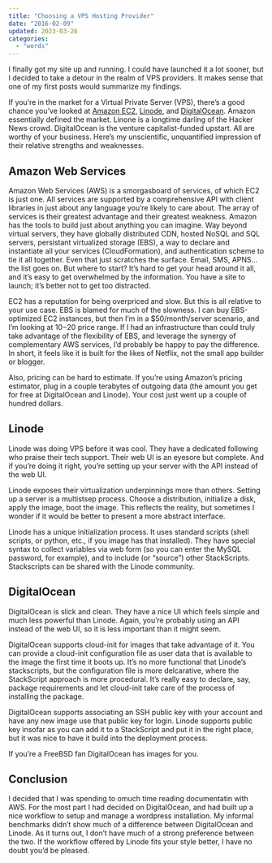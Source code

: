```yaml
---
title: "Choosing a VPS Hosting Provider"
date: "2016-02-09"
updated: 2023-03-26
categories:
  - "words"
---
```


I finally got my site up and running. I could have launched it a lot sooner, but I decided to take a detour in the realm of VPS providers. It makes sense that one of my first posts would summarize my findings.

If you’re in the market for a Virtual Private Server (VPS), there’s a good chance you’ve looked at [Amazon EC2](https://aws.amazon.com/ec2/), [Linode](https://www.linode.com/choosing-linode/), and [DigitalOcean](https://www.digitalocean.com/features). Amazon essentially defined the market. Linone is a longtime darling of the Hacker News crowd. DigitalOcean is the venture capitalist-funded upstart. All are worthy of your business. Here’s my unscientific, unquantified impression of their relative strengths and weaknesses.

## Amazon Web Services

Amazon Web Services (AWS) is a smorgasboard of services, of which EC2 is just one. All services are supported by a comprehensive API with client libraries in just about any language you’re likely to care about. The array of services is their greatest advantage and their greatest weakness. Amazon has the tools to build just about anything you can imagine. Way beyond virtual servers, they have globally distributed CDN, hosted NoSQL and SQL servers, persistant virtualized storage (EBS), a way to declare and instantiate all your services (CloudFormation), and authentication scheme to tie it all together. Even that just scratches the surface. Email, SMS, APNS…the list goes on. But where to start? It’s hard to get your head around it all, and it’s easy to get overwhelmed by the information. You have a site to launch; it’s better not to get too distracted.

EC2 has a reputation for being overpriced and slow. But this is all relative to your use case. EBS is blamed for much of the slowness. I can buy EBS-optimized EC2 instances, but then I’m in a $50/month/server scenario, and I’m looking at $10-$20 price range. If I had an infrastructure than could truly take advantage of the flexibility of EBS, and leverage the synergy of complementary AWS services, I’d probably be happy to pay the difference. In short, it feels like it is built for the likes of Netflix, not the small app builder or blogger.

Also, pricing can be hard to estimate. If you’re using Amazon’s pricing estimator, plug in a couple terabytes of outgoing data (the amount you get for free at DigitalOcean and Linode). Your cost just went up a couple of hundred dollars.

## Linode

Linode was doing VPS before it was cool. They have a dedicated following who praise their tech support. Their web UI is an eyesore but complete. And if you’re doing it right, you’re setting up your server with the API instead of the web UI.

Linode exposes their virtualization underpinnings more than others. Setting up a server is a multistsep process. Choose a distribution, initialize a disk, apply the image, boot the image. This reflects the reality, but sometimes I wonder if it would be better to present a more abstract interface.

Linode has a unique initialization process. It uses standard scripts (shell scripts, or python, etc., if you image has that installed). They have special syntax to collect variables via web form (so you can enter the MySQL password, for example), and to include (or “source”) other StackScripts. Stackscripts can be shared with the Linode community.

## DigitalOcean

DigitalOcean is slick and clean. They have a nice UI which feels simple and much less powerful than Linode. Again, you’re probably using an API instead of the web UI, so it is less important than it might seem.

DigitalOcean supports cloud-init for images that take advantage of it. You can provide a cloud-init configuration file as user data that is available to the image the first time it boots up. It’s no more functional that Linode’s stackscripts, but the configuration file is more delcarative, where the StackScript approach is more procedural. It’s really easy to declare, say, package requirements and let cloud-init take care of the process of installing the package.

DigitalOcean supports associating an SSH public key with your account and have any new image use that public key for login. Linode supports public key insofar as you can add it to a StackScript and put it in the right place, but it was nice to have it build into the deployment process.

If you’re a FreeBSD fan DigitalOcean has images for you.

## Conclusion

I decided that I was spending to omuch time reading documentatin with AWS. For the most part I had decided on DigitalOcean, and had built up a nice workflow to setup and manage a wordpress installation. My informal benchmarks didn’t show much of a difference between DigitalOcean and Linode. As it turns out, I don’t have much of a strong preference between the two. If the workflow offered by Linode fits your style better, I have no doubt you’d be pleased.

